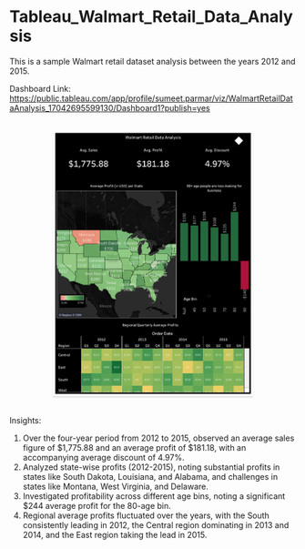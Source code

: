 # Tableau_Walmart_Retail_Data_Analysis

This is a sample Walmart retail dataset analysis between the years 2012 and 2015.

Dashboard Link:
https://public.tableau.com/app/profile/sumeet.parmar/viz/WalmartRetailDataAnalysis_17042695599130/Dashboard1?publish=yes

<br/>
<div style="text-align: center;">
    <img src="https://github.com/Sumeettt27/Tableau_Walmart_Retail_Data_Analysis/blob/main/Walmart%20Retail%20Data%20Dashboard.png" alt="walmart retail data dashboard" style="max-width:70%;box-shadow:0 2.8px 2.2px rgba(0, 0, 0, 0.12)" />
</div>
<br/>

Insights:
1. Over the four-year period from 2012 to 2015, observed an average sales figure of $1,775.88 and an average profit of $181.18, with an accompanying average discount of 4.97%.
2. Analyzed state-wise profits (2012-2015), noting substantial profits in states like South Dakota, Louisiana, and Alabama, and challenges in states like Montana, West Virginia, and Delaware.
3. Investigated profitability across different age bins, noting a significant $244 average profit for the 80-age bin.
4. Regional average profits fluctuated over the years, with the South consistently leading in 2012, the Central region dominating in 2013 and 2014, and the East region taking the lead in 2015.

